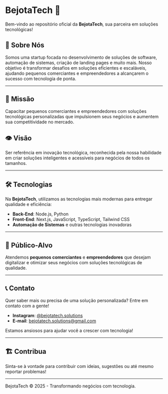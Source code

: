 # BejotaTech 🚀  

Bem-vindo ao repositório oficial da **BejotaTech**, sua parceira em soluções tecnológicas!  

## 🌟 Sobre Nós  
Somos uma startup focada no desenvolvimento de soluções de software, automação de sistemas, criação de landing pages e muito mais. Nosso objetivo é transformar desafios em soluções eficientes e escaláveis, ajudando pequenos comerciantes e empreendedores a alcançarem o sucesso com tecnologia de ponta.  

---

## 🎯 Missão  
Capacitar pequenos comerciantes e empreendedores com soluções tecnológicas personalizadas que impulsionem seus negócios e aumentem sua competitividade no mercado.  

## 👁️ Visão  
Ser referência em inovação tecnológica, reconhecida pela nossa habilidade em criar soluções inteligentes e acessíveis para negócios de todos os tamanhos.  

---

## 🛠️ Tecnologias  
Na **BejotaTech**, utilizamos as tecnologias mais modernas para entregar qualidade e eficiência:  

- **Back-End**: Node.js, Python  
- **Front-End**: Next.js, JavaScript, TypeScript, Tailwind CSS  
- **Automação de Sistemas** e outras tecnologias inovadoras  

---

## 👥 Público-Alvo  
Atendemos **pequenos comerciantes** e **empreendedores** que desejam digitalizar e otimizar seus negócios com soluções tecnológicas de qualidade.  

---

## 📞 Contato  
Quer saber mais ou precisa de uma solução personalizada? Entre em contato com a gente!  

- **Instagram**: [@bejotatech.solutions](#)  
- **E-mail**: bejotatech.solutions@gmail.com  

Estamos ansiosos para ajudar você a crescer com tecnologia!  

---

## 🏗️ Contribua  
Sinta-se à vontade para contribuir com ideias, sugestões ou até mesmo reportar problemas!

---

BejotaTech © 2025 - Transformando negócios com tecnologia.
